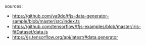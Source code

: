 sources:

- https://github.com/ya9do/tfjs-data-generator-sample/blob/master/src/index.ts
- https://github.com/tensorflow/tfjs-examples/blob/master/iris-fitDataset/data.js
- https://js.tensorflow.org/api/latest/#data.generator
